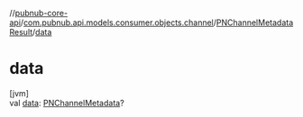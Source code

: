//[pubnub-core-api](../../../index.md)/[com.pubnub.api.models.consumer.objects.channel](../index.md)/[PNChannelMetadataResult](index.md)/[data](data.md)

# data

[jvm]\
val [data](data.md): [PNChannelMetadata](../-p-n-channel-metadata/index.md)?
